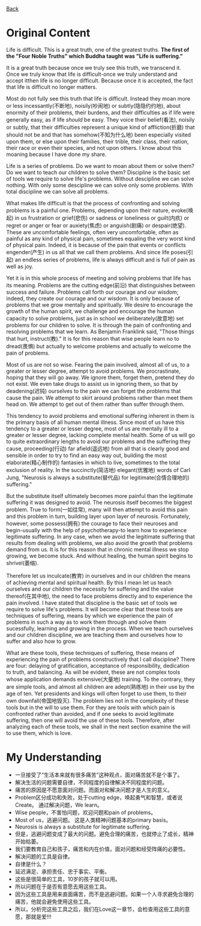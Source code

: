 [Back](README.md)
# Original Content
Life is difficult.
This is a great truth, one of the greatest truths.
**The first of the "Four Noble Truths" which Buddha taught was "Life is suffering."**

It is a great truth because once we truly see this truth, we transcend it. Once we truly know that life is difficult-once we truly understand and accept itthen life is no longer difficult. Because once it is accepted, the fact that life is difficult no longer matters.

Most do not fully see this truth that life is difficult. Instead they moan more or less incessantly(不断地), noisily(吵闹地) or subtly(隐隐约约地), about enormity of their problems, their burdens, and their difficulties as if life were generally easy, as if life *should* be easy. They voice their belief(看法), noisily or subtly, that their difficulties represent a unique kind of affliction(折磨) that should not be and that has somehow(不知为什么地) been especially visited upon them, or else upon their families, their trible, their class, their nation, their race or even their species, and not upon others. I know about this moaning because I have done my share.

Life is a series of problems. Do we want to moan about them or solve them? Do we want to teach our children to solve them?
Discipline is the basic set of tools we require to solve life's problems. Without descipline we can solve nothing. With only some descipline we can solve only some problems. With total discipline we can solve all problems.

What makes life difficult is that the process of confronting and solving problems is a painful one. Problems, depending upon their nature, evoke(唤起) in us frustration or grief(悲伤) or sadness or loneliness or guilt(内疚) or regret or anger or fear or auxiety(焦虑) or anguish(剧痛) or despair(绝望). These are uncomfortable feelings, often very uncomfortable, often as painful as any kind of physical pain, sometimes equaling the very worst kind of physical pain. Indeed, it is because of the pain that events or conflicts engender(产生) in us all that we call them problems. And since life poses(引起) an endless series of problems, life is always difficult and is full of pain as well as joy.

Yet it is in this whole process of meeting and solving problems that life has its meaning. Problems are the cutting edge(前沿) that distinguishes between success and failure. Problems call forth our courage and our wisdom; indeed, they create our courage and our wisdom. It is only because of problems that we grow mentally and spiritually. We desire to encourage the growth of the human spirit, we challenge and encourage the human capacity to solve problems, just as in school we deliberately(故意地) set problems for our children to solve. It is through the pain of confronting and resolving problems that we learn. As Benjamin Franklink said, "Those things that hurt, instruct(教)." It is for this reason that wise people learn no to dread(畏惧) but actually to welcome problems and actually to welcome the pain of problems.

Most of us are not so wise. Fearing the pain involved, almost all of us, to a greater or lesser degree, attempt to avoid problems. We procrastinate, hoping that they will go away. We ignore them, forget them, pretend they do not exist. We even take drugs to assist us in ignoring them, so that by deadening(迟钝) ourselves to the pain we can forget the problems that cause the pain. We attempt to skirt around problems rather than meet them head on. We attempt to get out of them rather than suffer through them.

This tendency to avoid problems and emotional suffering inherent in them is the primary basis of all human mental illness. Since most of us have this tendency to a greater or lesser degree, most of us are mentally ill to a greater or lesser degree, lacking complete mental health. Some of us will go to quite extraordinary lengths to avoid our problems and the suffering they cause, proceeding(行动) far afield(遥远地) from all that is clearly good and sensible in order to try to find an easy way out, building the most elaborate(精心制作的) fantasies in which to live, sometimes to the total exclusion of reality. In the succinctly(简洁地) elegant(优雅地) words of Carl Jung, "Neurosis is always a substitute(替代品) for legitimate(合情合理地的) suffering."

But the substitute itself ultimately becomes more painful than the legitimate suffering it was designed to avoid. The neurosis itself becomes the biggest problem. True to form(一如往常), many will then attempt to avoid this pain and this problem in turn, building layer upon layer of neurosis. Fortunately, however, some possess(拥有) the courage to face their neuroses and begin-usually with the help of psychotherapy-to learn how to experience legitimate suffering. In any case, when we avoid the legitimate suffering that results from dealing with problems, we also avoid the growth that problems demand from us. It is for this reason that in chronic mental illness we stop growing, we become stuck. And without healing, the human spirit begins to shrivel(萎缩).

Therefore let us inculcate(教育) in ourselves and in our children the means of achieving mental and spiritual health. By this I mean let us teach ourselves and our children the necessity for suffering and the value thereof(在其中地), the need to face problems directly and to experience the pain involved. I have stated that discipline is the basic set of tools we require to solve life's problems. It will become clear that these tools are techniques of suffering, means by which we experience the pain of problems in such a way as to work them through and solve them sucessfully, learning and growing in the process. When we teach ourselves and our children discipline, we are teaching them and ourselves how to suffer and also how to grow.

What are these tools, these techniques of suffering, these means of experiencing the pain of problems constructively that I call discipline? There are four: delaying of gratification, acceptance of responsibility, dedication to truth, and balancing. As will be evident, these are not complex tools whose application demands extensive(大量地) training. To the contrary, they are simple tools, and almost all children are adept(熟练地) in their use by the age of ten. Yet presidents and kings will often forget to use them, to their own downfall(帝国地毁灭). The problem lies not in the complexity of these tools but in the will to use them. For they are tools with which pain is confronted rather than avoided, and if one seeks to avoid legitimate suffering, then one will avoid the use of these tools. Therefore, after analyzing each of these tools, we shall in the next section examine the will to use them, which  is love.
# My Understanding
- 一旦接受了“生活本来就有很多痛苦”这种观点，面对痛苦就不是个事了。
- 解决生活的问题需要自律，不同程度的自律解决不同程度的问题。
- 痛苦的原因是不愿意面对问题。而面对和解决问题才是人生的意义。
- Problem区分成功和失败，处于cutting edge，唤起勇气和智慧，或者说Create。 通过解决问题，We learn。
- Wise people，不害怕问题，欢迎问题和pain of problems。
- Most of us，逃避问题。 这是人类精神问题基本的primary basis。
- Neurosis is always a substitute for legitimate suffering.
- 但是，逃避问题变成了最大的问题。避免合理的痛苦，也就停止了成长，精神开始枯萎。
- 我们要教育自己和孩子，痛苦和内在价值，面对问题和经受阵痛的必要性。
- 解决问题的工具是自律。
- 自律是什么？
- 延迟满足、承担责任、忠于事实、平衡。
- 这些是很简单的工具，10岁的孩子就可以用。
- 所以问题在于是否有意愿去用这些工具。
- 因为这些工具是用来直面痛苦，而不是逃避问题。如果一个人寻求避免合理的痛苦，他就会避免使用这些工具。
- 所以，分析完这些工具之后，我们在Love这一章节，会检查用这些工具的意愿，那就是爱!!!